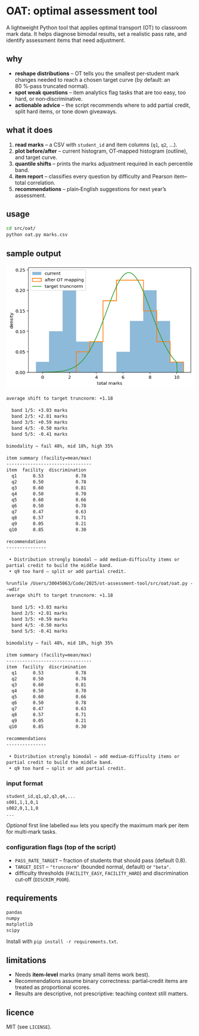 # OAT: optimal assessment tool

A lightweight Python tool that applies optimal transport (OT) to classroom mark data. It helps diagnose bimodal results, set a realistic pass rate, and identify assessment items that need adjustment.

## why

* **reshape distributions** – OT tells you the smallest per‑student mark changes needed to reach a chosen target curve (by default: an 80 %‑pass truncated normal).
* **spot weak questions** – item analytics flag tasks that are too easy, too hard, or non‑discriminative.
* **actionable advice** – the script recommends where to add partial credit, split hard items, or tone down giveaways.

## what it does

1. **read marks** – a CSV with `student_id` and item columns (`q1`, `q2`, …).
2. **plot before/after** – current histogram, OT‑mapped histogram (outline), and target curve.
3. **quantile shifts** – prints the marks adjustment required in each percentile band.
4. **item report** – classifies every question by difficulty and Pearson item–total correlation.
5. **recommendations** – plain‑English suggestions for next year’s assessment.

## usage

```bash
cd src/oat/
python oat.py marks.csv
```

## sample output

![distribution preview](graph.png)

```
average shift to target truncnorm: +1.18

  band 1/5: +3.03 marks
  band 2/5: +2.81 marks
  band 3/5: +0.59 marks
  band 4/5: -0.50 marks
  band 5/5: -0.41 marks

bimodality – fail 48%, mid 18%, high 35%

item summary (facility=mean/max)
--------------------------------
item  facility  discrimination
  q1      0.53            0.78
  q2      0.50            0.78
  q3      0.60            0.81
  q4      0.50            0.70
  q5      0.60            0.66
  q6      0.50            0.78
  q7      0.47            0.63
  q8      0.57            0.71
  q9      0.05            0.21
 q10      0.85            0.30

recommendations
---------------

 • Distribution strongly bimodal – add medium‑difficulty items or partial credit to build the middle band.
 • q9 too hard – split or add partial credit.

%runfile /Users/30045063/Code/2025/ot-assessment-tool/src/oat/oat.py --wdir
average shift to target truncnorm: +1.18

  band 1/5: +3.03 marks
  band 2/5: +2.81 marks
  band 3/5: +0.59 marks
  band 4/5: -0.50 marks
  band 5/5: -0.41 marks

bimodality – fail 48%, mid 18%, high 35%

item summary (facility=mean/max)
--------------------------------
item  facility  discrimination
  q1      0.53            0.78
  q2      0.50            0.78
  q3      0.60            0.81
  q4      0.50            0.70
  q5      0.60            0.66
  q6      0.50            0.78
  q7      0.47            0.63
  q8      0.57            0.71
  q9      0.05            0.21
 q10      0.85            0.30

recommendations
---------------

 • Distribution strongly bimodal – add medium‑difficulty items or partial credit to build the middle band.
 • q9 too hard – split or add partial credit.
```

### input format

```
student_id,q1,q2,q3,q4,...
s001,1,1,0,1
s002,0,1,1,0
...
```

*Optional* first line labelled `max` lets you specify the maximum mark per item for multi‑mark tasks.

### configuration flags (top of the script)

* `PASS_RATE_TARGET` – fraction of students that should pass (default 0.8).
* `TARGET_DIST` – `"truncnorm"` (bounded normal, default) or `"beta"`.
* difficulty thresholds (`FACILITY_EASY`, `FACILITY_HARD`) and discrimination cut‑off (`DISCRIM_POOR`).

## requirements

```
pandas
numpy
matplotlib
scipy
```

Install with `pip install -r requirements.txt`.

## limitations

* Needs **item‑level** marks (many small items work best).
* Recommendations assume binary correctness: partial‑credit items are treated as proportional scores.
* Results are descriptive, not prescriptive: teaching context still matters.

## licence

MIT (see `LICENSE`).
